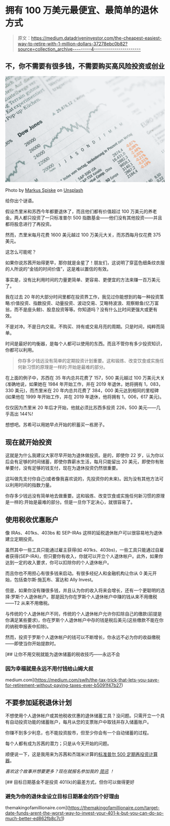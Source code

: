 # 拥有 100 万美元最便宜、最简单的退休方式

> 原文：<https://medium.datadriveninvestor.com/the-cheapest-easiest-way-to-retire-with-1-million-dollars-37278ebc0b82?source=collection_archive---------4----------------------->

## 不，你不需要有很多钱，不需要购买高风险投资或创业

![](img/b5ba77a951735298c96f5027700186b5.png)

Photo by [Markus Spiske](https://unsplash.com/@markusspiske?utm_source=unsplash&utm_medium=referral&utm_content=creditCopyText) on [Unsplash](https://unsplash.com/s/photos/investments?utm_source=unsplash&utm_medium=referral&utm_content=creditCopyText)

给你出个谜语。

假设杰里米和苏西今年都要退休了，而且他们都有价值超过 100 万美元的养老金。两人都只投资了一只标准普尔 500 指数基金——他们没有其他投资——并且都将股息进行了再投资。

然而，杰里米每月花费 1600 美元越过 100 万美元大关，而苏西每月仅花费 375 美元。

这怎么可能呢？

如果你说苏茜开始得更早，那你就是金星了！朋友们，这说明了穿蓝色细条纹衣服的人所说的“金钱的时间价值”，这是难以置信的有效。

事实是，没有比利用时间的力量更简单、更容易、更便宜的方法来赚一百万美元了。

我在过去 20 年的大部分时间里都在投资界工作，我见过你能想到的每一种投资策略:价值投资、指数投资、动量投资、波动交易、艾略特波浪、观察鲸鱼(亿万富翁，而不是座头鲸)、股息投资等等。你知道吗？没有什么比时间更强大或更有效。

不是对冲。不是日内交易。不购买、持有或交易月亮的周期。只是时间，纯粹而简单。

时间是最好的均衡器，是每个人都可以使用的东西。而且不管你有多少投资知识，你都可以利用。

> 你存多少钱远没有简单的定期投资计划重要。这和锻炼、改变饮食或实施任何新习惯的原理是一样的:开始是最难的部分。

在上面的例子中，苏西在 35 年内总共花费了 157，500 美元越过 100 万美元大关(准确地说，如果她在 1984 年开始工作，并在 2019 年退休，她将拥有 1，083，330 美元)，而杰里米在 20 年内总共花费了 384，000 美元达到相同的里程碑(如果他在 1999 年开始工作，并在 2019 年退休，他将拥有 1，006，617 美元)。

仅仅因为杰里米 20 年后才开始，他就必须比苏西多投资 226，500 美元——几乎高出 144%!

想想吧。苏希可以用她早点开始的积蓄买一栋房子。

## 现在就开始投资

这就是为什么我建议大家尽早开始为退休做投资。是的，即使你 22 岁，认为你以后会有足够的时间储蓄，即使你靠薪水生活，每月只能留出 20 美元，即使你有账单要付，没有足够的钱支付，现在为退休投资仍然很重要。

这叫做先支付你自己(或者像我喜欢说的，先投资你的未来)。因为没有其他方法可以利用时间的指数力量。

你存多少钱远没有简单地去做重要。这和锻炼、改变饮食或实施任何新习惯的原理是一样的:开始是最难的部分。但是一旦你下定决心，就很容易了。

## **使用税收优惠账户**

像 IRAs、401ks、403bs 和 SEP-IRAs 这样的延税退休账户可以很容易地为退休建立定期投资。

虽然其中一些工具只能通过雇主获得(如 401ks、403bs)，一些工具只能通过自雇者获得(SEP-IRA)，但只要你有收入，你就可以开立个人退休帐户。此外，如果你达到一定的收入要求，你可以扣除你的个人退休帐户。

而且你也不用担心有很多钱来启动。有很多经纪人和金融机构让你从 0 美元开始，包括查尔斯·施瓦布、富达和 Ally Invest。

但是，如果你没有赚很多钱，并且认为你的收入将来会增长，还有一个更聪明的选择:罗斯个人退休帐户。那是因为你在罗斯个人退休帐户中赚的钱从来不用缴税——T2 从来不用缴税。

与传统的个人退休帐户不同，传统的个人退休帐户允许你扣除自己的缴款(前提是你满足某些要求)，你在罗斯个人退休帐户中存的钱是税后美元(这些缴款不能在你的纳税申报表中扣除)。

然而，投资于罗斯个人退休帐户的钱可以不断增长，你永远不必为你的收益缴税——即使当你开始提款时。

[](https://medium.com/swlh/the-tax-trick-that-lets-you-save-for-retirement-without-paying-taxes-ever-b5091f47b27) [## 让你不用交税就能为退休储蓄的税收技巧——永远不会

### 因为幸福就是永远不用付钱给山姆大叔

medium.com](https://medium.com/swlh/the-tax-trick-that-lets-you-save-for-retirement-without-paying-taxes-ever-b5091f47b27) 

## 不要参加延税退休计划

不想使用个人退休帐户或其他税收优惠的退休储蓄工具？没问题。只需开立一个具有自动投资功能的储蓄账户，每月从您的支票账户中取钱并存入储蓄账户。

你赚不到多少利息，也不能投资股市，但至少你会有一个自动储蓄的过程。

每个人都有成为苏茜的潜力；只是从今天开始的问题。

顺便说一下，这是我用来为苏茜和杰瑞米计算的[标准普尔 500 定期再投资计算器](https://dqydj.com/sp-500-periodic-reinvestment-calculator-dividends/)。

*喜欢这个故事并想要更多？现在就报名参加我的* [*简讯*](https://piper.substack.com/welcome) *！*

[](https://themakingofamillionaire.com/target-date-funds-arent-the-worst-way-to-invest-your-401-k-but-you-can-do-so-much-better-ed862fb8c7c1) [## 目标日期基金不是投资 401(k)的最差方式，但你可以做得更好

### 避免为你的退休金设立目标日期基金的四个好理由

themakingofamillionaire.com](https://themakingofamillionaire.com/target-date-funds-arent-the-worst-way-to-invest-your-401-k-but-you-can-do-so-much-better-ed862fb8c7c1)